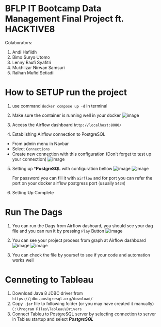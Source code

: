 # BFLP IT Bootcamp Data Management Final Project ft. HACKTIVE8
Colaborators:
1. Andi Hafiidh
2. Bimo Suryo Utomo
3. Lenny Raufi Syafitri
4. Mukhlizar Nirwan Samsuri
5. Raihan Mufid Setiadi


# How to SETUP run the project
1. use command `docker compose up -d` in terminal
2. Make sure the container is running well in your docker
   ![image](https://github.com/BFLPDEMejaTengah/FinalProject/assets/82045772/dffa5bbb-b7a1-45e5-ad4f-9dfb4e07ae89)
   
4. Access the Airflow dashboard `http://localhost:8080/`
5. Establishing Airflow connection to PostgreSQL
  - From admin menu in Navbar
  - Select `Connections`
  - Create new connection with this configuration (Don't forget to test up your connection)
    ![image](https://github.com/BFLPDEMejaTengah/FinalProject/assets/82045772/95f1ae94-a8df-449b-8bb6-691469b8dc07)
    
5. Setting up ***PostgreSQL** with configuration bellow
   ![image](https://github.com/BFLPDEMejaTengah/FinalProject/assets/82045772/7d3d18ea-df71-4e56-82df-5092a1bed4ef)
   ![image](https://github.com/BFLPDEMejaTengah/FinalProject/assets/82045772/70ebf15e-1fa1-4d99-a9cd-c9e171945507)

   For password you can fill it with `airflow` and for port you can refer the port on your docker airflow postgress port (usually `5434`)
   
6. Setting Up Complete

# Run The Dags
1. You can run the Dags from Airflow dashoard, you should see your dag file and you can run it by pressing `Play` Button
![image](https://github.com/BFLPDEMejaTengah/FinalProject/assets/82045772/a65cb826-5396-4097-9328-3ea11335b026)

2. You can see your project  process from graph at Airflow dashboard
![image](https://github.com/BFLPDEMejaTengah/FinalProject/assets/82045772/a3a32f1b-b32a-4ae6-b6bf-6ea20112868e)
![image](https://github.com/BFLPDEMejaTengah/FinalProject/assets/82045772/36925a87-6fe3-4e20-a95d-721c771c9c76)

3. You can check the file by yoursef to see if your code and automation works well

# Cenneting to Tableau
1. Download Java 8 JDBC driver from `https://jdbc.postgresql.org/download/`
2. Copy `.jar` file to following folder (or you may have created it manually) `C:\Program FIles\Tableau\Drivers`
3. Connect Tableu to PostgreSQL server by selecting connection to server in Tableu startup and select ***PostgreSQL***

 
